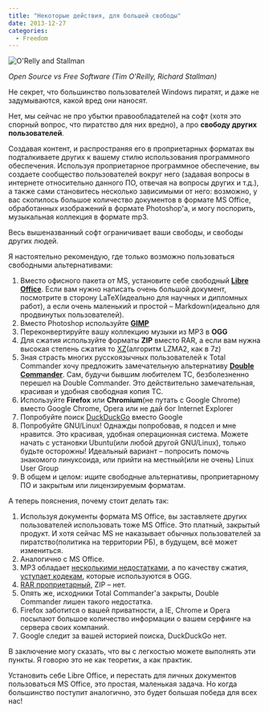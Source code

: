 ```yaml
---
title: "Некоторые действия, для большей свободы"
date: 2013-12-27
categories:
  - Freedom
---
```


![O'Relly and Stallman](open-source-vs-free-software-tim-oreilly-richard-stallman-485.jpg)

_Open Source vs Free Software (Tim O'Reilly, Richard Stallman)_

Не секрет, что большинство пользователей Windows пиратят, и даже не задумываются, какой вред они наносят.

Нет, мы сейчас не про убытки правообладателей на софт (хотя это спорный вопрос, что пиратство для них вредно), а про **свободу других пользователей**.

Создавая контент, и распространяя его в проприетарных форматах вы подталкиваете других к вашему стилю использования программного обеспечения. Используя проприетарное программное обеспечение, вы создаете сообщество пользователей вокруг него (задавая вопросы в интернете относительно данного ПО, отвечая на вопросы других и т.д.), а также сами становитесь несколько зависимыми от него: возможно, у вас скопилось большое количество документов в формате MS Office, обработанных изображений в формате Photoshop'a, и могу поспорить, музыкальная коллекция в формате mp3.

Весь вышеназванный софт ограничивает ваши свободы, и свободы других людей.

Я настоятельно рекомендую, где только возможно пользоваться свободными альтернативами:

  1. Вместо офисного пакета от MS, установите себе свободный [**Libre Office**](https://www.libreoffice.org/). Если вам нужно написать очень большой документ, посмотрите в сторону LaTeX(идеально для научных и дипломных работ), а если очень маленький и простой – Markdown(идеально для продвинутых пользователей).
  2. Вместо Photoshop используйте [**GIMP**](http://www.gimp.org/)
  3. Переконвертируйте вашу коллекцию музыки из MP3 в **OGG**
  4. Для сжатия используйте форматы **ZIP** вместо RAR, а если вам нужна высокая степень сжатия то [XZ](http://tukaani.org/xz/)(алгоритм LZMA2, как в 7z) 
  5. Зная страсть многих русскоязычных пользователей к Total Commander хочу предложить замечательную альтернативу [**Double Commander**](http://sourceforge.net/p/doublecmd/wiki/Download/). Сам, будучи бывшим любителем TC, безболезненно перешел на Double Commander. Это действительно замечательная, красивая и удобная свободная копия TC.
  6. Используйте **Firefox** или **Chromium**(не путать с Google Chrome) вместо Google Chrome, Opera или не дай бог Internet Explorer
  7. Попробуйте поиск [DuckDuckGo](https://duckduckgo.com/) вместо Google
  8. Попробуйте GNU/Linux! Однажды попробовав, я подсел и мне нравится. Это красивая, удобная операционная система. Можете начать с установки Ubuntu(или любой другой GNU/Linux), только будьте осторожны! Идеальный вариант – попросить помочь знакомого линуксоида, или прийти на местный(или не очень) Linux User Group
  9. В общем и целом: ищите свободные альтернативы, проприетарному ПО и закрытым или лицензируемым форматам.

А теперь пояснения, почему стоит делать так:

  1. Используя документы формата MS Office, вы заставляете других пользователей использовать тоже MS Office. Это платный, закрытый продукт. И хотя сейчас MS не наказывает обычных пользователей за пиратство(политика на территории РБ), в будущем, всё может измениться.
  2. Аналогично с MS Office.
  3. MP3 обладает [несколькими недостатками](https://ru.wikipedia.org/wiki/MP3#.D0.9D.D0.B5.D0.B4.D0.BE.D1.81.D1.82.D0.B0.D1.82.D0.BA.D0.B8), а по качеству сжатия, [уступает кодекам](https://ru.wikipedia.org/wiki/%D0%A1%D1%80%D0%B0%D0%B2%D0%BD%D0%B5%D0%BD%D0%B8%D0%B5_%D1%86%D0%B8%D1%84%D1%80%D0%BE%D0%B2%D1%8B%D1%85_%D0%B0%D1%83%D0%B4%D0%B8%D0%BE%D1%84%D0%BE%D1%80%D0%BC%D0%B0%D1%82%D0%BE%D0%B2), которые используются в OGG.
  4. [RAR проприетарный](https://en.wikipedia.org/wiki/RAR), ZIP – нет.
  5. Опять же, исходники Total Commander'a закрыты, Double Commander лишен такого недостатка.
  6. Firefox заботится о вашей приватности, а IE, Chrome и Opera посылают большое количество информации о вашем серфинге на сервера своих компаний.
  7. Google следит за вашей историей поиска, DuckDuckGo нет.

В заключение могу сказать, что вы с легкостью можете выполнять эти пункты. Я говорю это не как теоретик, а как практик.

Установить себе Libre Office, и перестать для личных документов пользоваться MS Office, это простая, маленькая задача. Но когда большинство поступит аналогично, это будет большая победа для всех нас!

